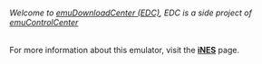 ###### Welcome to [emuDownloadCenter (EDC)](https://github.com/PhoenixInteractiveNL/emuDownloadCenter/wiki/), EDC is a side project of [emuControlCenter](https://github.com/PhoenixInteractiveNL/emuControlCenter/wiki/)

For more information about this emulator, visit the [**iNES**](https://github.com/PhoenixInteractiveNL/emuDownloadCenter/wiki/Emulator-ines#menu) page.
